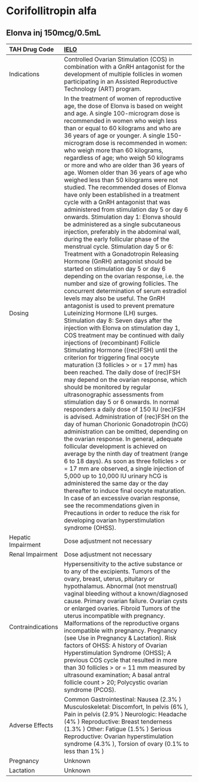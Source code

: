 # Corifollitropin alfa

## Elonva inj 150mcg/0.5mL

| TAH Drug Code      | [**IELO**](https://www.tahsda.org.tw/drugs/hissearch.php?drug_code=IELO)                                                                                                                                                                                                                                                                                                                                                                                                                                                                                                                                                                                                                                                                                                                                                                                                                                                                                                                                                                                                                                                                                                                                                                                                                                                                                                                                                                                                                                                                                                                                                                                                                                                                                                                                                                                                                                                                                                                                                                                                                                                                                                                                                                                                                                                                                                                                                                                            |
|:-------------------|:--------------------------------------------------------------------------------------------------------------------------------------------------------------------------------------------------------------------------------------------------------------------------------------------------------------------------------------------------------------------------------------------------------------------------------------------------------------------------------------------------------------------------------------------------------------------------------------------------------------------------------------------------------------------------------------------------------------------------------------------------------------------------------------------------------------------------------------------------------------------------------------------------------------------------------------------------------------------------------------------------------------------------------------------------------------------------------------------------------------------------------------------------------------------------------------------------------------------------------------------------------------------------------------------------------------------------------------------------------------------------------------------------------------------------------------------------------------------------------------------------------------------------------------------------------------------------------------------------------------------------------------------------------------------------------------------------------------------------------------------------------------------------------------------------------------------------------------------------------------------------------------------------------------------------------------------------------------------------------------------------------------------------------------------------------------------------------------------------------------------------------------------------------------------------------------------------------------------------------------------------------------------------------------------------------------------------------------------------------------------------------------------------------------------------------------------------------------------|
| Indications        | Controlled Ovarian Stimulation (COS) in combination with a GnRH antagonist for the development of multiple follicles in women participating in an Assisted Reproductive Technology (ART) program.                                                                                                                                                                                                                                                                                                                                                                                                                                                                                                                                                                                                                                                                                                                                                                                                                                                                                                                                                                                                                                                                                                                                                                                                                                                                                                                                                                                                                                                                                                                                                                                                                                                                                                                                                                                                                                                                                                                                                                                                                                                                                                                                                                                                                                                                   |
| Dosing             | In the treatment of women of reproductive age, the dose of Elonva is based on weight and age. A single 100-microgram dose is recommended in women who weigh less than or equal to 60 kilograms and who are 36 years of age or younger. A single 150-microgram dose is recommended in women: who weigh more than 60 kilograms, regardless of age; who weigh 50 kilograms or more and who are older than 36 years of age. Women older than 36 years of age who weighed less than 50 kilograms were not studied. The recommended doses of Elonva have only been established in a treatment cycle with a GnRH antagonist that was administered from stimulation day 5 or day 6 onwards. Stimulation day 1: Elonva should be administered as a single subcutaneous injection, preferably in the abdominal wall, during the early follicular phase of the menstrual cycle. Stimulation day 5 or 6: Treatment with a Gonadotropin Releasing Hormone (GnRH) antagonist should be started on stimulation day 5 or day 6 depending on the ovarian response, i.e. the number and size of growing follicles. The concurrent determination of serum estradiol levels may also be useful. The GnRH antagonist is used to prevent premature Luteinizing Hormone (LH) surges. Stimulation day 8: Seven days after the injection with Elonva on stimulation day 1, COS treatment may be continued with daily injections of (recombinant) Follicle Stimulating Hormone ((rec)FSH) until the criterion for triggering final oocyte maturation (3 follicles > or = 17 mm) has been reached. The daily dose of (rec)FSH may depend on the ovarian response, which should be monitored by regular ultrasonographic assessments from stimulation day 5 or 6 onwards. In normal responders a daily dose of 150 IU (rec)FSH is advised. Administration of (rec)FSH on the day of human Chorionic Gonadotropin (hCG) administration can be omitted, depending on the ovarian response. In general, adequate follicular development is achieved on average by the ninth day of treatment (range 6 to 18 days). As soon as three follicles > or = 17 mm are observed, a single injection of 5,000 up to 10,000 IU urinary hCG is administered the same day or the day thereafter to induce final oocyte maturation. In case of an excessive ovarian response, see the recommendations given in Precautions in order to reduce the risk for developing ovarian hyperstimulation syndrome (OHSS). |
| Hepatic Impairment | Dose adjustment not necessary                                                                                                                                                                                                                                                                                                                                                                                                                                                                                                                                                                                                                                                                                                                                                                                                                                                                                                                                                                                                                                                                                                                                                                                                                                                                                                                                                                                                                                                                                                                                                                                                                                                                                                                                                                                                                                                                                                                                                                                                                                                                                                                                                                                                                                                                                                                                                                                                                                       |
| Renal Impairment   | Dose adjustment not necessary                                                                                                                                                                                                                                                                                                                                                                                                                                                                                                                                                                                                                                                                                                                                                                                                                                                                                                                                                                                                                                                                                                                                                                                                                                                                                                                                                                                                                                                                                                                                                                                                                                                                                                                                                                                                                                                                                                                                                                                                                                                                                                                                                                                                                                                                                                                                                                                                                                       |
| Contraindications  | Hypersensitivity to the active substance or to any of the excipients. Tumors of the ovary, breast, uterus, pituitary or hypothalamus. Abnormal (not menstrual) vaginal bleeding without a known/diagnosed cause. Primary ovarian failure. Ovarian cysts or enlarged ovaries. Fibroid Tumors of the uterus incompatible with pregnancy. Malformations of the reproductive organs incompatible with pregnancy. Pregnancy (see Use in Pregnancy & Lactation). Risk factors of OHSS: A history of Ovarian Hyperstimulation Syndrome (OHSS); A previous COS cycle that resulted in more than 30 follicles > or = 11 mm measured by ultrasound examination; A basal antral follicle count > 20; Polycystic ovarian syndrome (PCOS).                                                                                                                                                                                                                                                                                                                                                                                                                                                                                                                                                                                                                                                                                                                                                                                                                                                                                                                                                                                                                                                                                                                                                                                                                                                                                                                                                                                                                                                                                                                                                                                                                                                                                                                                       |
| Adverse Effects    | Common Gastrointestinal: Nausea (2.3% ) Musculoskeletal: Discomfort, In pelvis (6% ), Pain in pelvis (2.9% ) Neurologic: Headache (4% ) Reproductive: Breast tenderness (1.3% ) Other: Fatigue (1.5% ) Serious Reproductive: Ovarian hyperstimulation syndrome (4.3% ), Torsion of ovary (0.1% to less than 1% )                                                                                                                                                                                                                                                                                                                                                                                                                                                                                                                                                                                                                                                                                                                                                                                                                                                                                                                                                                                                                                                                                                                                                                                                                                                                                                                                                                                                                                                                                                                                                                                                                                                                                                                                                                                                                                                                                                                                                                                                                                                                                                                                                    |
| Pregnancy          | Unknown                                                                                                                                                                                                                                                                                                                                                                                                                                                                                                                                                                                                                                                                                                                                                                                                                                                                                                                                                                                                                                                                                                                                                                                                                                                                                                                                                                                                                                                                                                                                                                                                                                                                                                                                                                                                                                                                                                                                                                                                                                                                                                                                                                                                                                                                                                                                                                                                                                                             |
| Lactation          | Unknown                                                                                                                                                                                                                                                                                                                                                                                                                                                                                                                                                                                                                                                                                                                                                                                                                                                                                                                                                                                                                                                                                                                                                                                                                                                                                                                                                                                                                                                                                                                                                                                                                                                                                                                                                                                                                                                                                                                                                                                                                                                                                                                                                                                                                                                                                                                                                                                                                                                             |

